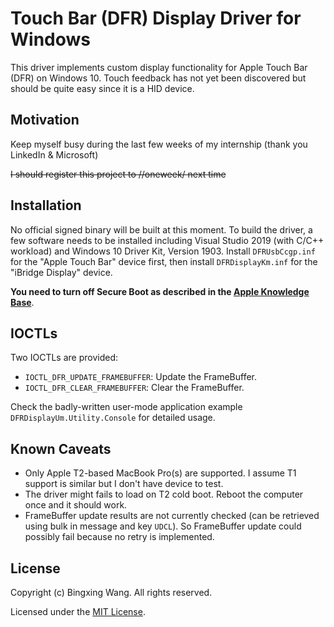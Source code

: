 # Touch Bar (DFR) Display Driver for Windows

This driver implements custom display functionality for Apple Touch Bar (DFR)
on Windows 10. Touch feedback has not yet been discovered but should be quite
easy since it is a HID device.

## Motivation

Keep myself busy during the last few weeks of my internship (thank you LinkedIn & Microsoft)

~~I should register this project to //oneweek/ next time~~

## Installation

No official signed binary will be built at this moment. To build the driver, a
few software needs to be installed including Visual Studio 2019 (with C/C++ 
workload) and Windows 10 Driver Kit, Version 1903. Install `DFRUsbCcgp.inf`
for the "Apple Touch Bar" device first, then install `DFRDisplayKm.inf` for the
"iBridge Display" device.

**You need to turn off Secure Boot as described in the [Apple Knowledge Base](https://support.apple.com/en-us/HT208330)**.

## IOCTLs

Two IOCTLs are provided:

* `IOCTL_DFR_UPDATE_FRAMEBUFFER`: Update the FrameBuffer.
* `IOCTL_DFR_CLEAR_FRAMEBUFFER`: Clear the FrameBuffer.

Check the badly-written user-mode application example `DFRDisplayUm.Utility.Console` for detailed usage.

## Known Caveats

* Only Apple T2-based MacBook Pro(s) are supported. I assume T1 support is similar but I don't have device to test.
* The driver might fails to load on T2 cold boot. Reboot the computer once and it should work.
* FrameBuffer update results are not currently checked (can be retrieved using bulk in message and key `UDCL`). So FrameBuffer update could possibly fail because no retry is implemented.

## License

Copyright (c) Bingxing Wang. All rights reserved.

Licensed under the [MIT License](./LICENSE).